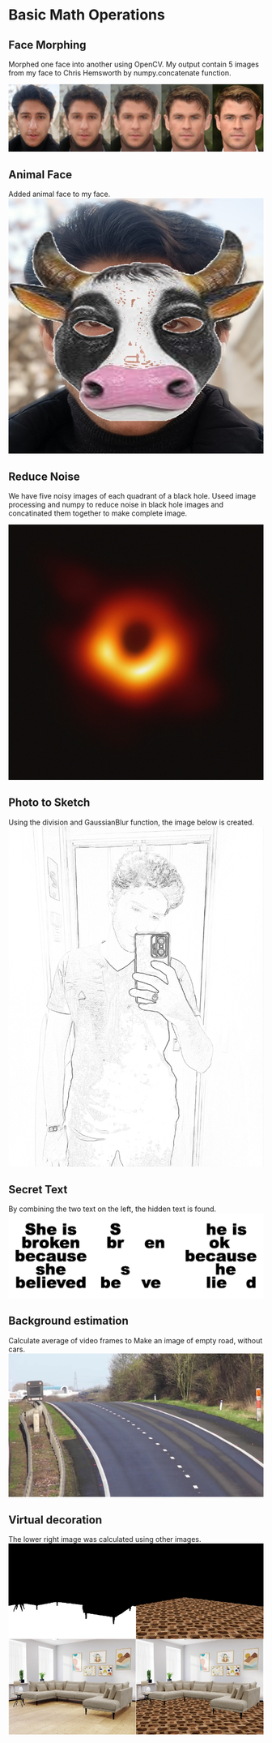 # Basic Math Operations

## Face Morphing

Morphed one face into another using OpenCV. My output contain 5 images from my face to Chris Hemsworth by numpy.concatenate function.

![face_morph](output\sina_celeb.jpg)

## Animal Face

Added animal face to my face.
![convert_pic](output\animal_face.jpg)

## Reduce Noise

We have five noisy images of each quadrant of a black hole. Useed image processing and numpy to reduce noise in black hole images and concatinated them together to make complete image.

![black_hole](output\image_black_hole.jpg)

## Photo to Sketch

Using the division and GaussianBlur function, the image below is created.
![sketch](output\sketch.jpg)

## Secret Text

By combining the two text on the left, the hidden text is found.
![secret_pic](output\secrets.jpg)

## Background estimation

Calculate average of video frames to Make an image of empty road, without cars.
![road](output\road.jpg)

## Virtual decoration

The lower right image was calculated using other images.
![floor](output\room_concatenate.jpg)
